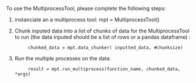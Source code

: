 To use the MultiprocessTool, please complete the following steps:
1) instanciate an a multiprocess tool:
			mpt = MultiprocessTool()

2) Chunk inputed data into a list of chunks of data for the MultiprocessTool to run (the data inputed should be a list of rows or a pandas dataframe) :
			
			chunked_data = mpt.data_chunker( inputted_data, #chunksize)

3) Run the multiple processes on the data:

			result = mpt.run_multiprocess(function_name, chunked_data, *args)